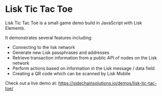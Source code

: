 # Lisk Tic Tac Toe
Lisk Tic Tac Toe is a small game demo build in JavaScript with Lisk Elements.

It demonstrates several features including:

- Connecting to the lisk network
- Generate new Lisk passphrases and addresses
- Retrieve transaction information from a public API of nodes on the Lisk network
- Perform actions based on information in the Lisk message / data field
- Creating a QR code which can be scanned by Lisk Mobile

Check out a live demo at: https://sidechainsolutions.io/demos/lisk-tic-tac-toe/
